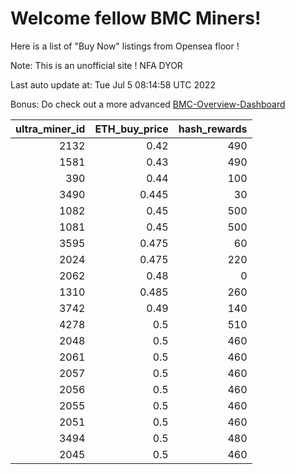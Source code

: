 # Welcome fellow BMC Miners!
Here is a list of "Buy Now" listings from Opensea floor !

Note: This is an unofficial site ! NFA DYOR

Last auto update at: Tue Jul  5 08:14:58 UTC 2022

Bonus: Do check out a more advanced [BMC-Overview-Dashboard](https://dune.com/defifunk/BMC-Overview-Dashboard)


|   ultra_miner_id |   ETH_buy_price |   hash_rewards |
|-----------------:|----------------:|---------------:|
|             2132 |           0.42  |            490 |
|             1581 |           0.43  |            490 |
|              390 |           0.44  |            100 |
|             3490 |           0.445 |             30 |
|             1082 |           0.45  |            500 |
|             1081 |           0.45  |            500 |
|             3595 |           0.475 |             60 |
|             2024 |           0.475 |            220 |
|             2062 |           0.48  |              0 |
|             1310 |           0.485 |            260 |
|             3742 |           0.49  |            140 |
|             4278 |           0.5   |            510 |
|             2048 |           0.5   |            460 |
|             2061 |           0.5   |            460 |
|             2057 |           0.5   |            460 |
|             2056 |           0.5   |            460 |
|             2055 |           0.5   |            460 |
|             2051 |           0.5   |            460 |
|             3494 |           0.5   |            480 |
|             2045 |           0.5   |            460 |